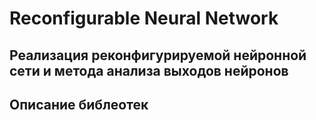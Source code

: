 # Reconfigurable Neural Network
Реализация реконфигурируемой нейронной сети и метода анализа выходов нейронов
---
## Описание библеотек
